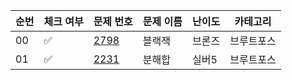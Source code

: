 
<table>
  <thead>
    <tr>
      <th>순번</th>
      <th>체크 여부</th>
      <th>문제 번호</th>
      <th>문제 이름</th>
      <th>난이도</th>
      <th>카테고리</th>
    </tr>
  </thead>
  <tbody>
    <tr>
      <td>00</td>
      <td>✅</td>
      <td><a href="https://www.acmicpc.net/problem/2798">2798</a></td>
      <td>블랙잭</td>
      <td>브론즈</td>
      <td>브루트포스</td>
    </tr>
    <tr>
      <td>01</td>
      <td>✅</td>
      <td><a href="https://www.acmicpc.net/problem/2231">2231</a></td>
      <td>분해합</td>
      <td>실버5</td>
      <td>브루트포스</td>
    </tr>
  </tbody>
</table>
